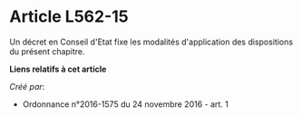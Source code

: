 # Article L562-15

Un décret en Conseil d'Etat fixe les modalités d'application des dispositions du présent chapitre.

**Liens relatifs à cet article**

_Créé par_:

  - Ordonnance n°2016-1575 du 24 novembre 2016 - art. 1
